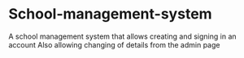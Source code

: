 # School-management-system
A school management system that allows creating and signing in an account 
Also allowing changing of details from the admin page
